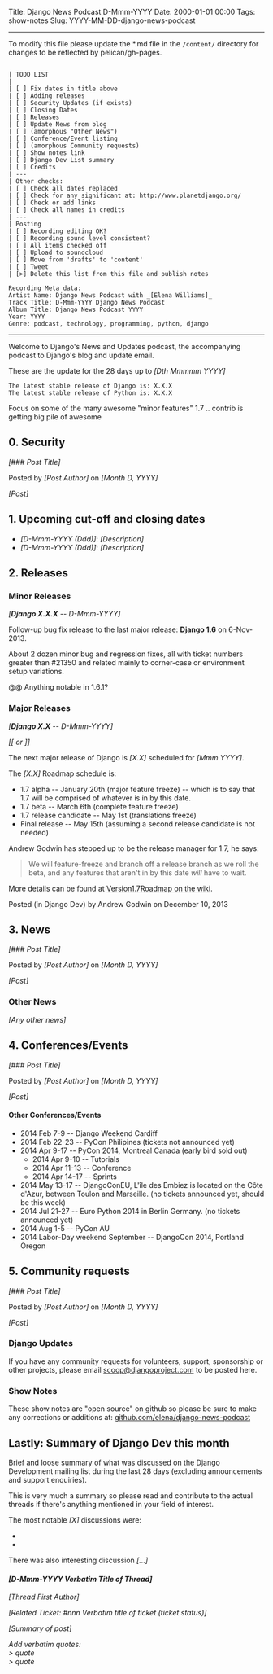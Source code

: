 Title: Django News Podcast D-Mmm-YYYY
Date: 2000-01-01 00:00
Tags: show-notes
Slug: YYYY-MM-DD-django-news-podcast


---

To modify this file please update the *.md file in the `/content/` directory for changes to be reflected by pelican/gh-pages.

```

| TODO LIST
|
| [ ] Fix dates in title above
| [ ] Adding releases
| [ ] Security Updates (if exists)
| [ ] Closing Dates
| [ ] Releases
| [ ] Update News from blog
| [ ] (amorphous "Other News")
| [ ] Conference/Event listing
| [ ] (amorphous Community requests)
| [ ] Show notes link
| [ ] Django Dev List summary
| [ ] Credits
| ---
| Other checks:
| [ ] Check all dates replaced
| [ ] Check for any significant at: http://www.planetdjango.org/
| [ ] Check or add links
| [ ] Check all names in credits
| ---
| Posting
| [ ] Recording editing OK?
| [ ] Recording sound level consistent?
| [ ] All items checked off
| [ ] Upload to soundcloud
| [ ] Move from 'drafts' to 'content'
| [ ] Tweet
| [>] Delete this list from this file and publish notes

Recording Meta data:
Artist Name: Django News Podcast with _[Elena Williams]_
Track Title: D-Mmm-YYYY Django News Podcast
Album Title: Django News Podcast YYYY
Year: YYYY
Genre: podcast, technology, programming, python, django
```

---

Welcome to Django's News and Updates podcast, the accompanying podcast to Django's blog and update email.

These are the update for the 28 days up to _[Dth Mmmmm YYYY]_

    The latest stable release of Django is: X.X.X
    The latest stable release of Python is: X.X.X




Focus on some of the many awesome "minor features" 1.7 .. contrib is getting big pile of awesome


## 0. Security

_[### Post Title]_

Posted by _[Post Author]_ on _[Month D, YYYY]_

_[Post]_


## 1. Upcoming cut-off and closing dates

- _[D-Mmm-YYYY (Ddd)]_: _[Description]_
- _[D-Mmm-YYYY (Ddd)]_: _[Description]_


## 2. Releases

### Minor Releases ##

_[**Django X.X.X** -- D-Mmm-YYYY]_

Follow-up bug fix release to the last major release: **Django 1.6** on 6-Nov-2013.

About 2 dozen minor bug and regression fixes, all with ticket numbers greater than #21350 and related mainly to corner-case or environment setup variations.

@@ Anything notable in 1.6.1?

### Major Releases ##

_[**Django X.X** -- D-Mmm-YYYY]_

_[[ or ]]_

The next major release of Django is _[X.X]_ scheduled for _[Mmm YYYY]_.

The _[X.X]_ Roadmap schedule is:

-  1.7 alpha -- January 20th (major feature freeze) -- which is to say that 1.7 will be comprised of whatever is in by this date.
-  1.7 beta -- March 6th (complete feature freeze)
-  1.7 release candidate -- May 1st (translations freeze)
-  Final release -- May 15th (assuming a second release candidate is not needed)

Andrew Godwin has stepped up to be the release manager for 1.7, he says:

> We will feature-freeze and branch off a release branch as we roll the beta, and any features that aren't in by this date _will_ have to wait.

More details can be found at [Version1.7Roadmap on the wiki](https://code.djangoproject.com/wiki/Version1.7Roadmap).

Posted (in Django Dev) by Andrew Godwin on December 10, 2013


## 3. News

_[### Post Title]_

Posted by _[Post Author]_ on _[Month D, YYYY]_

_[Post]_


### Other News

_[Any other news]_


## 4. Conferences/Events

_[### Post Title]_

Posted by _[Post Author]_ on _[Month D, YYYY]_

_[Post]_


#### Other Conferences/Events

 - 2014 Feb 7-9 -- Django Weekend Cardiff
 - 2014 Feb 22-23 -- PyCon Philipines (tickets not announced yet)
 - 2014 Apr 9-17 -- PyCon 2014, Montreal Canada (early bird sold out)
   - 2014 Apr 9-10 -- Tutorials
   - 2014 Apr 11-13 -- Conference
   - 2014 Apr 14-17 -- Sprints
 - 2014 May 13-17 -- DjangoConEU, L'île des Embiez is located on the Côte d'Azur, between Toulon and Marseille. (no tickets announced yet, should be this week)
 - 2014 Jul 21-27 -- Euro Python 2014 in Berlin Germany. (no tickets announced yet)
 - 2014 Aug 1-5 -- PyCon AU
 - 2014 Labor-Day weekend September -- DjangoCon 2014, Portland Oregon


## 5. Community requests

_[### Post Title]_

Posted by _[Post Author]_ on _[Month D, YYYY]_

_[Post]_


### Django Updates

If you have any community requests for volunteers, support, sponsorship or other projects, please email [scoop@djangoproject.com](scoop@djangoproject.com) to be posted here.

### Show Notes

These show notes are "open source" on github so please be sure to make any corrections or additions at: [github.com/elena/django-news-podcast](https://github.com/elena/django-news-podcast/blob/master/9999_2013-12-29.md)


## Lastly: Summary of Django Dev this month

Brief and loose summary of what was discussed on the Django Development mailing list during the last 28 days (excluding announcements and support enquiries).

This is very much a summary so please read and contribute to the actual threads if there's anything mentioned in your field of interest.

The most notable _[X]_ discussions were:

-
-


There was also interesting discussion _[...]_


#### _[D-Mmm-YYYY Verbatim Title of Thread]_

_[Thread First Author]_

_[Related Ticket: #nnn Verbatim title of ticket (ticket status)]_

_[Summary of post]_

_Add verbatim quotes:_ <br>
_> quote_ <br>
_> quote_
